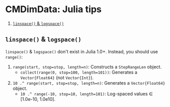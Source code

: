 # CMDimData: Julia tips

 1. [`linspace()` & `logspace()`](#LinLogSpace)

<a name="LinLogSpace"></a>
## `linspace()` & `logspace()`
`linspace()` & `logspace()` don't exist in Julia 1.0+. Instead, you should use `range()`:

 1. `range(start, stop=stop, length=n)`: Constructs a `StepRangeLen` object.
     - `collect(range(0, stop=100, length=101))`: Generates a `Vector{Float64}` (not `Vector{Int}`).
 1. `10 .^ range(start, stop=stop, length=n)`: Generates a `Vector{Float64}` object.
     - `10 .^ range(-10, stop=10, length=101)`: Log-spaced values &isin; [1.0e-10, 1.0e10].

